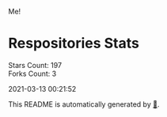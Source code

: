 Me!

# Respositories Stats
Stars Count: 197  
Forks Count: 3

2021-03-13 00:21:52  

This README is automatically generated by [🐰](https://github.com/rnitta/rnitta).
